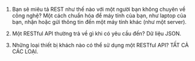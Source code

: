 1. Bạn sẽ miêu tả REST như thế nào với một người bạn không chuyên về công nghệ? 
Một cách chuẩn hóa để máy tính của bạn, như laptop của bạn, nhận hoặc gửi thông tin đến một máy tính khác (như một server).

2. Một RESTful API thường trả về gì khi có yêu cầu đến? 
Dữ liệu JSON.

3. Những loại thiết bị khách nào có thể sử dụng một RESTful API? 
TẤT CẢ CÁC LOẠI.
